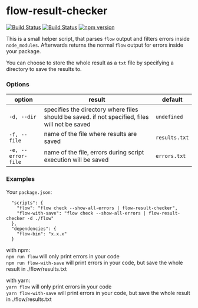 # flow-result-checker

[![Build Status](https://travis-ci.org/jbreckel/flow-result-checker.svg?branch=master)](https://travis-ci.org/jbreckel/flow-result-checker) 
[![Build Status](https://ci.appveyor.com/api/projects/status/1yii01mrx6ied4bt/branch/master?svg=true)](https://ci.appveyor.com/project/jbreckel/flow-result-checker/branch/master) 
[![npm version](https://badge.fury.io/js/flow-result-checker.svg)](https://badge.fury.io/js/flow-result-checker)

This is a small helper script, that parses `flow` output and filters errors inside `node_modules`.
Afterwards returns the normal `flow` output for errors inside your package.

You can choose to store the whole result as a `txt` file by specifying a directory to save the results to.

### Options

| option | result | default |
|---|---|---|
| `-d, --dir` | specifies the directory where files should be saved. if not specified, files will not be saved | `undefined` |
| `-f, --file` | name of the file where results are saved | `results.txt` |
| `-e, --error-file` | name of the file, errors during script execution will be saved | `errors.txt` |


### Examples

Your `package.json`:
```
  "scripts": {
    "flow": "flow check --show-all-errors | flow-result-checker",
    "flow-with-save": "flow check --show-all-errors | flow-result-checker -d ./flow"
  },
  "dependencies": {
    "flow-bin": "x.x.x"
  }
```

with npm:  
`npm run flow` will only print errors in your code  
`npm run flow-with-save` will print errors in your code, but save the whole result in ./flow/results.txt


with yarn:  
`yarn flow` will only print errors in your code  
`yarn flow-with-save` will print errors in your code, but save the whole result in ./flow/results.txt
